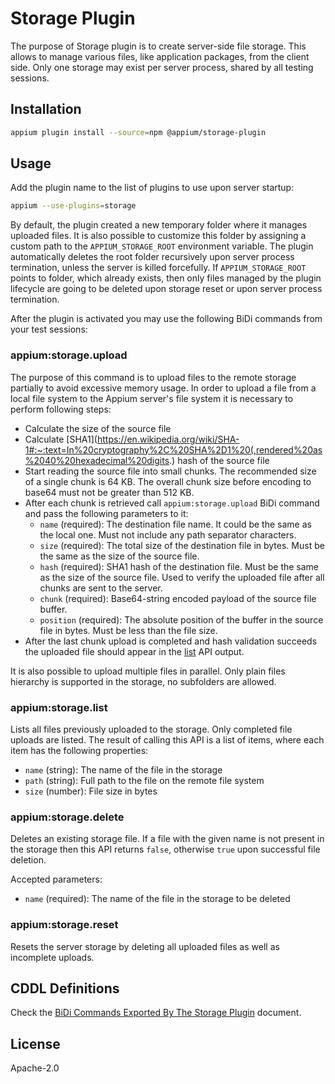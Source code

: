 # Storage Plugin

The purpose of Storage plugin is to create server-side file storage.
This allows to manage various files, like application packages,
from the client side. Only one storage may exist per server process,
shared by all testing sessions.

## Installation

```bash
appium plugin install --source=npm @appium/storage-plugin
```

## Usage

Add the plugin name to the list of plugins to use upon server startup:

```bash
appium --use-plugins=storage
```

By default, the plugin created a new temporary folder where it manages uploaded files.
It is also possible to customize this folder by assigning a custom path to the
`APPIUM_STORAGE_ROOT` environment variable. The plugin automatically deletes the
root folder recursively upon server process termination, unless the server is
killed forcefully. If `APPIUM_STORAGE_ROOT` points to folder, which already exists,
then only files managed by the plugin lifecycle are going to be deleted upon storage
reset or upon server process termination.

After the plugin is activated you may use the following BiDi commands from your test sessions:

### appium:storage.upload

The purpose of this command is to upload files to the remote storage partially
to avoid excessive memory usage. In order to upload a file from a local file system
to the Appium server's file system it is necessary to perform following steps:

- Calculate the size of the source file
- Calculate [SHA1](https://en.wikipedia.org/wiki/SHA-1#:~:text=In%20cryptography%2C%20SHA%2D1%20(,rendered%20as%2040%20hexadecimal%20digits.) hash of the source file
- Start reading the source file into small chunks. The recommended size of a single chunk is 64 KB.
  The overall chunk size before encoding to base64 must not be greater than 512 KB.
- After each chunk is retrieved call `appium:storage.upload` BiDi command and pass
  the following parameters to it:
  - `name` (required): The destination file name. It could be the same as the local one. Must not include any path separator characters.
  - `size` (required): The total size of the destination file in bytes. Must be the same as the size of the source file.
  - `hash` (required): SHA1 hash of the destination file. Must be the same as the size of the source file. Used to verify the uploaded file after all chunks are sent to the server.
  - `chunk` (required): Base64-string encoded payload of the source file buffer.
  - `position` (required): The absolute position of the buffer in the source file in bytes. Must be less than the file size.
- After the last chunk upload is completed and hash validation succeeds the uploaded file should
  appear in the [list](#appiumstoragelist) API output.

It is also possible to upload multiple files in parallel.
Only plain files hierarchy is supported in the storage, no subfolders are allowed.

### appium:storage.list

Lists all files previously uploaded to the storage. Only completed file uploads are listed.
The result of calling this API is a list of items, where each item has the following properties:

- `name` (string): The name of the file in the storage
- `path` (string): Full path to the file on the remote file system
- `size` (number): File size in bytes

### appium:storage.delete

Deletes an existing storage file. If a file with the given name is not present in the storage
then this API returns `false`, otherwise `true` upon successful file deletion.

Accepted parameters:

- `name` (required): The name of the file in the storage to be deleted

### appium:storage.reset

Resets the server storage by deleting all uploaded files as well as incomplete uploads.

## CDDL Definitions

Check the [BiDi Commands Exported By The Storage Plugin](./docs/bidi.md) document.

## License

Apache-2.0
